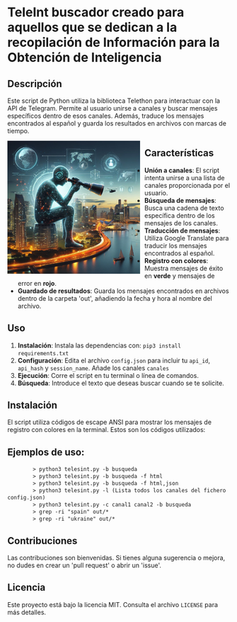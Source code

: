 # TeleInt buscador creado para aquellos que se dedican a la recopilación de Información para la Obtención de Inteligencia


## Descripción
Este script de Python utiliza la biblioteca Telethon para interactuar con la API de Telegram. Permite al usuario unirse a canales y buscar mensajes específicos dentro de esos canales. Además, traduce los mensajes encontrados al español y guarda los resultados en archivos con marcas de tiempo.

<p align="center">
<img src="/img/logo.jpeg"
	alt="TeleInt"
	width="300"
	style="float: left; margin-right: 10px;" />
</p>


## Características
- **Unión a canales**: El script intenta unirse a una lista de canales proporcionada por el usuario.
- **Búsqueda de mensajes**: Busca una cadena de texto específica dentro de los mensajes de los canales.
- **Traducción de mensajes**: Utiliza Google Translate para traducir los mensajes encontrados al español.
- **Registro con colores**: Muestra mensajes de éxito en **verde** y mensajes de error en **rojo**.
- **Guardado de resultados**: Guarda los mensajes encontrados en archivos dentro de la carpeta 'out', añadiendo la fecha y hora al nombre del archivo.

## Uso
1. **Instalación**: Instala las dependencias con: `pip3 install requirements.txt`
2. **Configuración**: Edita el archivo `config.json` para incluir tu `api_id`, `api_hash` y `session_name`. Añade los canales `canales`
3. **Ejecución**: Corre el script en tu terminal o línea de comandos.
4. **Búsqueda**: Introduce el texto que deseas buscar cuando se te solicite.

## Instalación
El script utiliza códigos de escape ANSI para mostrar los mensajes de registro con colores en la terminal. Estos son los códigos utilizados:

## Ejemplos de uso:
            > python3 telesint.py -b busqueda
            > python3 telesint.py -b busqueda -f html
            > python3 telesint.py -b busqueda -f html,json
            > python3 telesint.py -l (Lista todos los canales del fichero config.json)
            > python3 telesint.py -c canal1 canal2 -b busqueda
            > grep -ri "spain" out/*
            > grep -ri "ukraine" out/*
      
## Contribuciones
Las contribuciones son bienvenidas. Si tienes alguna sugerencia o mejora, no dudes en crear un 'pull request' o abrir un 'issue'.

## Licencia
Este proyecto está bajo la licencia MIT. Consulta el archivo `LICENSE` para más detalles.

